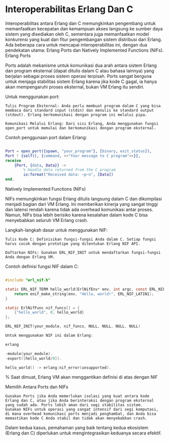 # Interoperabilitas Erlang Dan C

Interoperabilitas antara Erlang dan C memungkinkan pengembang untuk memanfaatkan kecepatan dan kemampuan akses langsung ke sumber daya sistem yang disediakan oleh C, sementara juga memanfaatkan model konkurensi yang kuat dan fitur pengembangan sistem distribusi dari Erlang. Ada beberapa cara untuk mencapai interoperabilitas ini, dengan dua pendekatan utama: Erlang Ports dan Natively Implemented Functions (NIFs).
Erlang Ports

Ports adalah mekanisme untuk komunikasi dua arah antara sistem Erlang dan program eksternal (dapat ditulis dalam C atau bahasa lainnya) yang berjalan sebagai proses sistem operasi terpisah. Ports sangat berguna untuk menjaga stabilitas sistem Erlang karena jika kode C gagal, ia hanya akan mempengaruhi proses eksternal, bukan VM Erlang itu sendiri.

Untuk menggunakan port:

    Tulis Program Eksternal: Anda perlu membuat program dalam C yang bisa membaca dari standard input (stdin) dan menulis ke standard output (stdout). Erlang berkomunikasi dengan program ini melalui pipa.

    Komunikasi Melalui Erlang: Dari sisi Erlang, Anda menggunakan fungsi open_port untuk memulai dan berkomunikasi dengan program eksternal.

Contoh penggunaan port dalam Erlang:

```erlang

Port = open_port({spawn, "your_program"}, [binary, exit_status]),
Port ! {self(), {command, <<"Your message to C program">>}},
receive
    {Port, {data, Data}} ->
        % Handle data returned from the C program
        io:format("Received data: ~p~n", [Data])
end.
```
Natively Implemented Functions (NIFs)

NIFs memungkinkan fungsi Erlang ditulis langsung dalam C dan dikompilasi menjadi bagian dari VM Erlang. Ini memberikan kinerja yang sangat tinggi dan latensi rendah karena tidak ada overhead komunikasi antar proses. Namun, NIFs bisa lebih berisiko karena kesalahan dalam kode C bisa menyebabkan seluruh VM Erlang crash.

Langkah-langkah dasar untuk menggunakan NIF:

    Tulis Kode C: Definisikan fungsi-fungsi Anda dalam C. Setiap fungsi harus cocok dengan prototipe yang ditentukan Erlang NIF API.

    Daftarkan NIFs: Gunakan ERL_NIF_INIT untuk mendaftarkan fungsi-fungsi Anda dengan Erlang VM.

Contoh definisi fungsi NIF dalam C:

```c

#include "erl_nif.h"

static ERL_NIF_TERM hello_world(ErlNifEnv* env, int argc, const ERL_NIF_TERM argv[]) {
    return enif_make_string(env, "Hello, world!", ERL_NIF_LATIN1);
}

static ErlNifFunc nif_funcs[] = {
    {"hello_world", 0, hello_world}
};

ERL_NIF_INIT(your_module, nif_funcs, NULL, NULL, NULL, NULL)

Untuk menggunakan NIF ini dalam Erlang:

erlang

-module(your_module).
-export([hello_world/0]).

hello_world() -> erlang:nif_error(unsupported).
```
% Saat dimuat, Erlang VM akan menggantikan definisi di atas dengan NIF

Memilih Antara Ports dan NIFs

    Gunakan Ports jika Anda memerlukan isolasi yang kuat antara kode Erlang dan C, atau jika Anda berinteraksi dengan program eksternal yang sudah ada. Ports lebih aman dari segi stabilitas sistem.
    Gunakan NIFs untuk operasi yang sangat intensif dari segi komputasi, di mana overhead komunikasi ports menjadi penghambat, dan Anda bisa memastikan kode C Anda stabil dan tidak akan menyebabkan crash.

Dalam kedua kasus, pemahaman yang baik tentang kedua ekosistem (Erlang dan C) diperlukan untuk mengintegrasikan keduanya secara efektif.